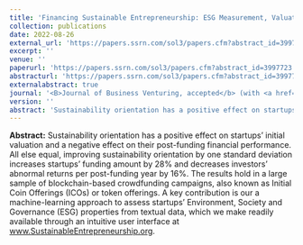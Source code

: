 ```yaml
---
title: 'Financing Sustainable Entrepreneurship: ESG Measurement, Valuation, and Performance'
collection: publications
date: 2022-08-26
external_url: 'https://papers.ssrn.com/sol3/papers.cfm?abstract_id=3997723'
excerpt: ''
venue: ''
paperurl: 'https://papers.ssrn.com/sol3/papers.cfm?abstract_id=3997723'
abstracturl: 'https://papers.ssrn.com/sol3/papers.cfm?abstract_id=3997723'
externalabstract: true
journal: '<B>Journal of Business Venturing, accepted</b> (with <a href="https://sasanm.de/">S. Mansouri</a>)'
version: ''
abstract: 'Sustainability orientation has a positive effect on startups’ initial valuation and a negative effect on their post-funding financial performance. All else equal, improving sustainability orientation by one standard deviation increases startups’ funding amount by 28% and decreases investors’ abnormal returns per post-funding year by 16%. The results hold in a large sample of blockchain-based crowdfunding campaigns, also known as Initial Coin Offerings (ICOs) or token offerings. A key contribution is our a machine-learning approach to assess startups’ Environment, Society and Governance (ESG) properties from textual data, which we make readily available through an intuitive user interface at <a href="https://www.sustainableentrepreneurship.org/">www.SustainableEntrepreneurship.org</a>.'
---
```


<strong>Abstract:</strong> Sustainability orientation has a positive effect on startups’ initial valuation and a negative effect on their post-funding financial performance. All else equal, improving sustainability orientation by one standard deviation increases startups’ funding amount by 28% and decreases investors’ abnormal returns per post-funding year by 16%. The results hold in a large sample of blockchain-based crowdfunding campaigns, also known as Initial Coin Offerings (ICOs) or token offerings. A key contribution is our a machine-learning approach to assess startups’ Environment, Society and Governance (ESG) properties from textual data, which we make readily available through an intuitive user interface at <a href="https://www.sustainableentrepreneurship.org/">www.SustainableEntrepreneurship.org</a>.


